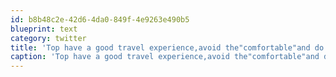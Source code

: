 ```yaml
---
id: b8b48c2e-42d6-4da0-849f-4e9263e490b5
blueprint: text
category: twitter
title: 'Top have a good travel experience,avoid the"comfortable"and do the different and scary. You will love it in the end'
caption: 'Top have a good travel experience,avoid the"comfortable"and do the different and scary. You will love it in the end'
---
```

